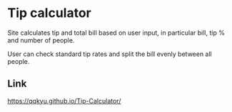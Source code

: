 # Tip calculator

Site calculates tip and total bill based on user input, in particular bill, tip % and number of people. 

User can check standard tip rates and split the bill evenly between all people. 

## Link
https://qqkyu.github.io/Tip-Calculator/
